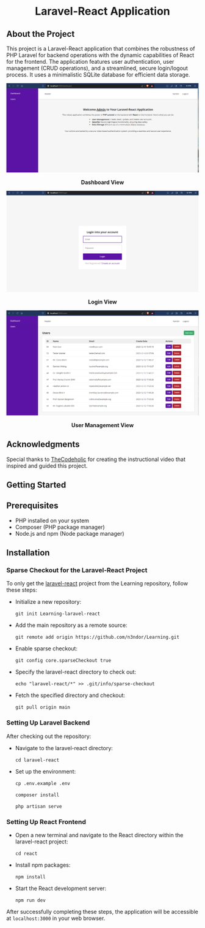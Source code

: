<h1 align="center">Laravel-React Application</h1>

<h2>About the Project</h2>

This project is a Laravel-React application that combines the robustness of PHP Laravel for backend operations with the dynamic capabilities of React for the frontend. The application features user authentication, user management (CRUD operations), and a streamlined, secure login/logout process. It uses a minimalistic SQLite database for efficient data storage.

<div align="center">
  <img src="https://github.com/n3ndor/Learning/blob/main/laravel-react/screenshots/dashboard.png" alt="Dashboard View" width="600"/>
  <p><strong>Dashboard View</strong></p>
  <img src="https://github.com/n3ndor/Learning/blob/main/laravel-react/screenshots/login.png" alt="Login View" width="600"/>
  <p><strong>Login View</strong></p>
  <img src="https://github.com/n3ndor/Learning/blob/main/laravel-react/screenshots/users.png" alt="User Management View" width="600"/>
  <p><strong>User Management View</strong></p>
</div>

<h2>Acknowledgments</h2>

Special thanks to <a href="https://github.com/thecodeholic">TheCodeholic</a> for creating the instructional video that inspired and guided this project.

<h2>Getting Started</h2>

<h2>Prerequisites</h2> 
<ul>
    <li>PHP installed on your system</li>
    <li>Composer (PHP package manager)</li>
    <li>Node.js and npm (Node package manager)</li>
</ul>

<h2>Installation</h2>

<h3>Sparse Checkout for the Laravel-React Project</h3>
<p>To only get the <u>laravel-react</u> project from the Learning repository, follow these steps:</p>

<ul>
  <li><p>Initialize a new repository:</p>
      <pre><code>git init Learning-laravel-react</code></pre></li>
  <li><p>Add the main repository as a remote source:</p>
      <pre><code>git remote add origin https://github.com/n3ndor/Learning.git</code></pre></li>
  <li><p>Enable sparse checkout:</p>
      <pre><code>git config core.sparseCheckout true</code></pre></li>
  <li><p>Specify the laravel-react directory to check out:</p>
      <pre><code>echo "laravel-react/*" >> .git/info/sparse-checkout</code></pre></li>
  <li><p>Fetch the specified directory and checkout:</p>
      <pre><code>git pull origin main</code></pre></li>
</ul>

<h3>Setting Up Laravel Backend</h3>
<p>After checking out the repository:</p>

<ul>
  <li><p>Navigate to the laravel-react directory:</p>
      <pre><code>cd laravel-react</code></pre></li>
  <li><p>Set up the environment:</p>
      <pre><code>cp .env.example .env</code></pre>
      <pre><code>composer install</code></pre>
      <pre><code>php artisan serve</code></pre></li>
</ul>

<h3>Setting Up React Frontend</h3>
<ul>
  <li><p>Open a new terminal and navigate to the React directory within the laravel-react project:</p>
      <pre><code>cd react</code></pre></li>
  <li><p>Install npm packages:</p>
      <pre><code>npm install</code></pre></li>
  <li><p>Start the React development server:</p>
      <pre><code>npm run dev</code></pre></li>
</ul>

<p>After successfully completing these steps, the application will be accessible at <code>localhost:3000</code> in your web browser.</p>